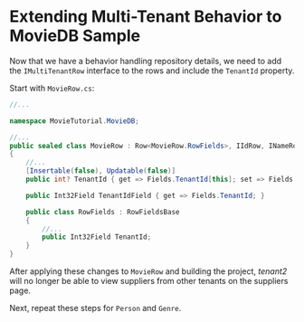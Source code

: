 # Extending Multi-Tenant Behavior to MovieDB Sample

Now that we have a behavior handling repository details, we need to add the `IMultiTenantRow` interface to the rows and include the `TenantId` property.

Start with `MovieRow.cs`:

```cs
//...

namespace MovieTutorial.MovieDB;

//...
public sealed class MovieRow : Row<MovieRow.RowFields>, IIdRow, INameRow, IMultiTenantRow
{
    //...
    [Insertable(false), Updatable(false)]
    public int? TenantId { get => Fields.TenantId[this]; set => Fields.TenantId[this] = value; }

    public Int32Field TenantIdField { get => Fields.TenantId; }

    public class RowFields : RowFieldsBase
    {
        //...
        public Int32Field TenantId;
    }
}

```

After applying these changes to `MovieRow` and building the project, _tenant2_ will no longer be able to view suppliers from other tenants on the suppliers page.

Next, repeat these steps for `Person` and `Genre`.
